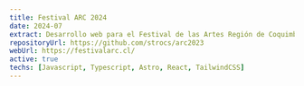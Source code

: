 ```yaml
---
title: Festival ARC 2024
date: 2024-07
extract: Desarrollo web para el Festival de las Artes Región de Coquimbo (Festival ARC) edición 2024, organizado por la Seremi de las Culturas, las Artes y el Patrimonio de Chile, en conjunto con la Universidad de La Serena.
repositoryUrl: https://github.com/strocs/arc2023
webUrl: https://festivalarc.cl/
active: true
techs: [Javascript, Typescript, Astro, React, TailwindCSS]
---
```











